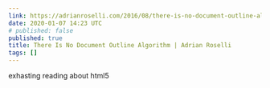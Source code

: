 ```yaml
---
link: https://adrianroselli.com/2016/08/there-is-no-document-outline-algorithm.html
date: 2020-01-07 14:23 UTC
# published: false
published: true
title: There Is No Document Outline Algorithm | Adrian Roselli
tags: []
---
```


exhasting reading about html5
